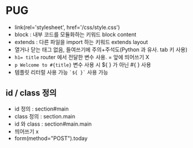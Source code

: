 # PUG

- link(rel='stylesheet', href='/css/style.css')
- block : 내부 코드를 모듈화하는 키워드 block content
- extends : 다른 파일을 import 하는 키워드 extends layout
- 열거나 닫는 태그 없음, 들여쓰기에 주의+주석도(Python 과 유사. tab 키 사용)
- `h1= title` router 에서 전달한 변수 사용. = 앞에 띄어쓰기 X
- `p Welcome to #{title}` 변수 사용 시 ${ } 가 아닌 #{ } 사용
- 템플릿 리터럴 사용 가능 `` `${ }` `` 사용 가능

## id / class 정의

- id 정의 : section#main
- class 정의 : section.main
- id 와 class : section#main.main
- 띄어쓰기 x
- form(method="POST").today
